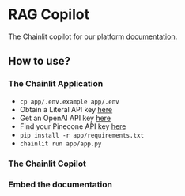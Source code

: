 # RAG Copilot

The Chainlit copilot for our platform [documentation](https://docs.getliteral.ai/introduction).

## How to use?

### The Chainlit Application

- `cp app/.env.example app/.env`
- Obtain a Literal API key [here](https://docs.getliteral.ai/python-client/get-started/authentication#how-to-get-my-api-key)
- Get an OpenAI API key [here](https://platform.openai.com/docs/quickstart/step-2-setup-your-api-key)
- Find your Pinecone API key [here](https://docs.pinecone.io/docs/authentication#finding-your-pinecone-api-key)
- `pip install -r app/requirements.txt`
- `chainlit run app/app.py`

### The Chainlit Copilot

### Embed the documentation
